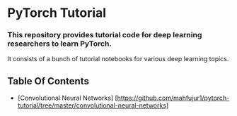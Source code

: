 # PyTorch Tutorial

### This repository provides tutorial code for deep learning researchers to learn PyTorch.

It consists of a bunch of tutorial notebooks for various deep learning topics.

## Table Of Contents

- [Convolutional Neural Networks] [https://github.com/mahfujur1/pytorch-tutorial/tree/master/convolutional-neural-networks]



